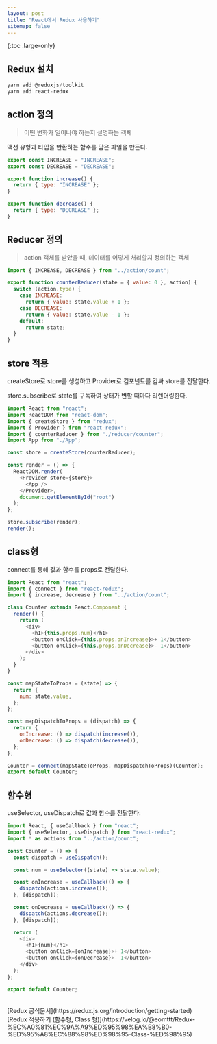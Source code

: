 ```yaml
---
layout: post
title: "React에서 Redux 사용하기"
sitemap: false
---
```


{:toc .large-only}

## Redux 설치

```js
yarn add @reduxjs/toolkit
yarn add react-redux
```

## action 정의

> 어떤 변화가 일어나야 하는지 설명하는 객체

액션 유형과 타입을 반환하는 함수를 담은 파일을 만든다.

```js
export const INCREASE = "INCREASE";
export const DECREASE = "DECREASE";

export function increase() {
  return { type: "INCREASE" };
}

export function decrease() {
  return { type: "DECREASE" };
}
```

## Reducer 정의

> action 객체를 받았을 때, 데이터를 어떻게 처리할지 정의하는 객체

```js
import { INCREASE, DECREASE } from "../action/count";

export function counterReducer(state = { value: 0 }, action) {
  switch (action.type) {
    case INCREASE:
      return { value: state.value + 1 };
    case DECREASE:
      return { value: state.value - 1 };
    default:
      return state;
  }
}
```

## store 적용

createStore로 store를 생성하고 Provider로 컴포넌트를 감싸 store를 전달한다.

store.subscribe로 state를 구독하여 상태가 변할 때마다 리렌더링한다.

```js
import React from "react";
import ReactDOM from "react-dom";
import { createStore } from "redux";
import { Provider } from "react-redux";
import { counterReducer } from "./reducer/counter";
import App from "./App";

const store = createStore(counterReducer);

const render = () => {
  ReactDOM.render(
    <Provider store={store}>
      <App />
    </Provider>,
    document.getElementById("root")
  );
};

store.subscribe(render);
render();
```

## class형

connect를 통해 값과 함수를 props로 전달한다.

```js
import React from "react";
import { connect } from "react-redux";
import { increase, decrease } from "../action/count";

class Counter extends React.Component {
  render() {
    return (
      <div>
        <h1>{this.props.num}</h1>
        <button onClick={this.props.onIncrease}>+ 1</button>
        <button onClick={this.props.onDecrease}>- 1</button>
      </div>
    );
  }
}

const mapStateToProps = (state) => {
  return {
    num: state.value,
  };
};

const mapDispatchToProps = (dispatch) => {
  return {
    onIncrease: () => dispatch(increase()),
    onDecrease: () => dispatch(decrease()),
  };
};

Counter = connect(mapStateToProps, mapDispatchToProps)(Counter);
export default Counter;
```

## 함수형

useSelector, useDispatch로 값과 함수를 전달한다.

```js
import React, { useCallback } from "react";
import { useSelector, useDispatch } from "react-redux";
import * as actions from "../action/count";

const Counter = () => {
  const dispatch = useDispatch();

  const num = useSelector((state) => state.value);

  const onIncrease = useCallback(() => {
    dispatch(actions.increase());
  }, [dispatch]);

  const onDecrease = useCallback(() => {
    dispatch(actions.decrease());
  }, [dispatch]);

  return (
    <div>
      <h1>{num}</h1>
      <button onClick={onIncrease}>+ 1</button>
      <button onClick={onDecrease}>- 1</button>
    </div>
  );
};

export default Counter;
```

<br/>
[Redux 공식문서](https://redux.js.org/introduction/getting-started)<br/>
[Redux 적용하기 (함수형, Class 형)](https://velog.io/@eomttt/Redux-%EC%A0%81%EC%9A%A9%ED%95%98%EA%B8%B0-%ED%95%A8%EC%88%98%ED%98%95-Class-%ED%98%95)

